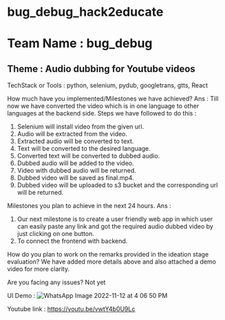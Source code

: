 # bug_debug_hack2educate

# Team Name : bug_debug

## Theme : Audio dubbing for Youtube videos

TechStack or Tools :
python, selenium, pydub, googletrans, gtts, React

How much have you implemented/Milestones we have achieved?
Ans : Till now we have converted the video which is in one language to other languages at the backend side.
Steps we have followed to do this :

1. Selenium will install video from the given url.
2. Audio will be extracted from the video.
3. Extracted audio will be converted to text.
4. Text will be converted to the desired language.
5. Converted text will be converted to dubbed audio.
6. Dubbed audio will be added to the video.
7. Video with dubbed audio will be returned.
8. Dubbed video will be saved as final.mp4.
9. Dubbed video will be uploaded to s3 bucket and the corresponding url will be returned.

Milestones you plan to achieve in the next 24 hours.
Ans : 
1. Our next milestone is to create a user friendly web app in which user can easily paste any link and got the required audio dubbed video by just clicking on one button.
2. To connect the frontend with backend.

How do you plan to work on the remarks provided in the ideation stage evaluation?
We have added more details above and also attached a demo video for more clarity.

Are you facing any issues?
Not yet

UI Demo : 
![WhatsApp Image 2022-11-12 at 4 06 50 PM](https://user-images.githubusercontent.com/75874271/201472195-48d7bf1f-b18d-40d7-8b61-1450923b0336.jpeg)

Youtube link :
https://youtu.be/vwtY4b0U9Lc
